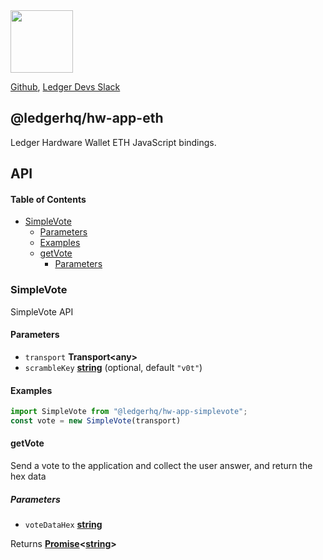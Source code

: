 <img src="https://user-images.githubusercontent.com/211411/34776833-6f1ef4da-f618-11e7-8b13-f0697901d6a8.png" height="100" />

[Github](https://github.com/LedgerHQ/ledgerjs/),
[Ledger Devs Slack](https://ledger-dev.slack.com/)

## @ledgerhq/hw-app-eth

Ledger Hardware Wallet ETH JavaScript bindings.

## API

<!-- Generated by documentation.js. Update this documentation by updating the source code. -->

#### Table of Contents

-   [SimpleVote](#simplevote)
    -   [Parameters](#parameters)
    -   [Examples](#examples)
    -   [getVote](#getvote)
        -   [Parameters](#parameters-1)

### SimpleVote

SimpleVote API

#### Parameters

-   `transport` **Transport&lt;any>** 
-   `scrambleKey` **[string](https://developer.mozilla.org/docs/Web/JavaScript/Reference/Global_Objects/String)**  (optional, default `"v0t"`)

#### Examples

```javascript
import SimpleVote from "@ledgerhq/hw-app-simplevote";
const vote = new SimpleVote(transport)
```

#### getVote

Send a vote to the application and collect the user answer, and return the hex data

##### Parameters

-   `voteDataHex` **[string](https://developer.mozilla.org/docs/Web/JavaScript/Reference/Global_Objects/String)** 

Returns **[Promise](https://developer.mozilla.org/docs/Web/JavaScript/Reference/Global_Objects/Promise)&lt;[string](https://developer.mozilla.org/docs/Web/JavaScript/Reference/Global_Objects/String)>** 
